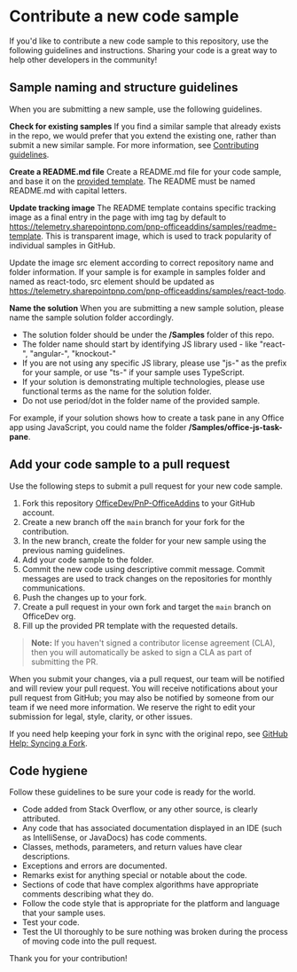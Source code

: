 # Contribute a new code sample

If you'd like to contribute a new code sample to this repository, use the following guidelines and instructions. Sharing your code is a great way to help other developers in the community!

## Sample naming and structure guidelines

When you are submitting a new sample, use the following guidelines.

**Check for existing samples**
If you find a similar sample that already exists in the repo, we would prefer that you extend the existing one, rather than submit a new similar sample. For more information, see [Contributing guidelines](CONTRIBUTING.md).

**Create a README.md file**
Create a README.md file for your code sample, and base it on the [provided template](readme-template.md). The README must be named README.md with capital letters.

**Update tracking image**
The README template contains specific tracking image as a final entry in the page with img tag by default to https://telemetry.sharepointpnp.com/pnp-officeaddins/samples/readme-template. This is transparent image, which is used to track popularity of individual samples in GitHub.

Update the image src element according to correct repository name and folder information. If your sample is for example in samples folder and named as react-todo, src element should be updated as https://telemetry.sharepointpnp.com/pnp-officeaddins/samples/react-todo.

**Name the solution**
When you are submitting a new sample solution, please name the sample solution folder accordingly.
* The solution folder should be under the **/Samples** folder of this repo.
* The folder name should start by identifying JS library used - like "react-", "angular-", "knockout-"
* If you are not using any specific JS library, please use "js-" as the prefix for your sample, or use "ts-" if your sample uses TypeScript.
* If your solution is demonstrating multiple technologies, please use functional terms as the name for the solution folder.
* Do not use period/dot in the folder name of the provided sample.

For example, if your solution shows how to create a task pane in any Office app using JavaScript, you could name the folder **/Samples/office-js-task-pane**.

## Add your code sample to a pull request

Use the following steps to submit a pull request for your new code sample.

1. Fork this repository [OfficeDev/PnP-OfficeAddins](https://github.com/OfficeDev/PnP-OfficeAddins) to your GitHub account.
2. Create a new branch off the `main` branch for your fork for the contribution.
3. In the new branch, create the folder for your new sample using the previous naming guidelines.
4. Add your code sample to the folder.
5. Commit the new code using descriptive commit message. Commit messages are used to track changes on the repositories for monthly communications.
6. Push the changes up to your fork.
7. Create a pull request in your own fork and target the `main` branch on OfficeDev org.
8. Fill up the provided PR template with the requested details.

> **Note:** If you haven't signed a contributor license agreement (CLA), then you will automatically be asked to sign a CLA as part of submitting the PR.

When you submit your changes, via a pull request, our team will be notified and will review your pull request. You will receive notifications about your pull request from GitHub; you may also be notified by someone from our team if we need more information. We reserve the right to edit your submission for legal, style, clarity, or other issues.

If you need help keeping your fork in sync with the original repo, see [GitHub Help: Syncing a Fork](https://help.github.com/articles/syncing-a-fork/).

## Code hygiene

Follow these guidelines to be sure your code is ready for the world.

* Code added from Stack Overflow, or any other source, is clearly attributed.
* Any code that has associated documentation displayed in an IDE (such as IntelliSense, or JavaDocs) has code comments.
* Classes, methods, parameters, and return values have clear descriptions.
* Exceptions and errors are documented.
* Remarks exist for anything special or notable about the code.
* Sections of code that have complex algorithms have appropriate comments describing what they do.
* Follow the code style that is appropriate for the platform and language that your sample uses.
* Test your code.
* Test the UI thoroughly to be sure nothing was broken during the process of moving code into the pull request.

Thank you for your contribution!
